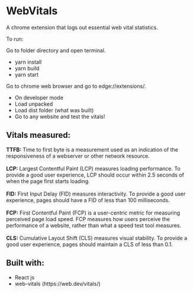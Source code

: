 # WebVitals
A chrome extension that logs out essential web vital statistics.

To run: 

Go to folder directory and open terminal. 
- yarn install
- yarn build
- yarn start

Go to chrome web browser and go to edge://extensions/.
- On developer mode
- Load unpacked 
- Load dist folder (what was built) 
- Go to any website and test the vitals!
      <br/>
<h2>Vitals measured:</h2>
        <b>TTFB:</b> Time to first byte is a measurement used as an indication
        of the responsiveness of a webserver or other network resource.
      <br/>
      <br/>
        <b>LCP:</b> Largest Contentful Paint (LCP) measures loading performance.
        To provide a good user experience, LCP should occur within 2.5 seconds
        of when the page first starts loading.
      <br/>
      <br/>
        <b>FID:</b> First Input Delay (FID) measures interactivity. To provide a
        good user experience, pages should have a FID of less than 100
        milliseconds.
      <br/>
      <br/>
        <b>FCP:</b> First Contentful Paint (FCP) is a user-centric metric for
        measuring perceived page load speed. FCP measures how users perceive the
        performance of a website, rather than what a speed test tool measures.
      <br/>
      <br/>
        <b>CLS:</b> Cumulative Layout Shift (CLS) measures visual stability. To
        provide a good user experience, pages should maintain a CLS of less than
        0.1.
      <br/>
<h2>Built with:</h2>
<ul>
  <li>React js</li>
  <li>web-vitals (https://web.dev/vitals/)</li>
 </ul>
